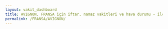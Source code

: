 ```yaml
---
layout: vakit_dashboard
title: AVIGNON, FRANSA için iftar, namaz vakitleri ve hava durumu - ilçe/eyalet seç
permalink: /FRANSA/AVIGNON/
---
```


<script type="text/javascript">
  var GLOBAL_COUNTRY = 'FRANSA';
  var GLOBAL_CITY = 'AVIGNON';
  var GLOBAL_STATE = '';
  var lat = 72;
  var lon = 21;
</script>
